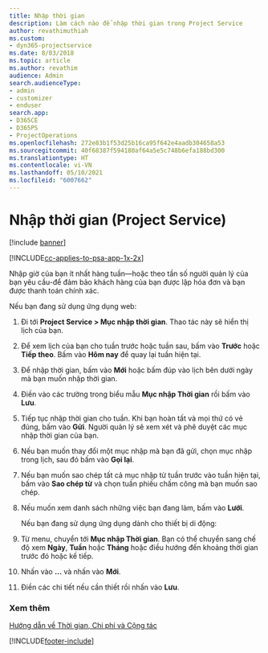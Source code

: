 ```yaml
---
title: Nhập thời gian
description: Làm cách nào để nhập thời gian trong Project Service
author: revathimuthiah
ms.custom:
- dyn365-projectservice
ms.date: 8/03/2018
ms.topic: article
ms.author: revathim
audience: Admin
search.audienceType:
- admin
- customizer
- enduser
search.app:
- D365CE
- D365PS
- ProjectOperations
ms.openlocfilehash: 272e83b1f53d25b16ca95f642e4aadb304658a53
ms.sourcegitcommit: 40f68387f594180af64a5e5c748b6efa188bd300
ms.translationtype: HT
ms.contentlocale: vi-VN
ms.lasthandoff: 05/10/2021
ms.locfileid: "6007662"
---
```

# <a name="enter-time-project-service"></a>Nhập thời gian (Project Service)

[!include [banner](../includes/psa-now-project-operations.md)]

[!INCLUDE[cc-applies-to-psa-app-1x-2x](../includes/cc-applies-to-psa-app-1x-2x.md)]

Nhập giờ của bạn ít nhất hàng tuần—hoặc theo tần số người quản lý của bạn yêu cầu-để đảm bảo khách hàng của bạn được lập hóa đơn và bạn được thanh toán chính xác.  
  
 Nếu bạn đang sử dụng ứng dụng web:  
  
1. Đi tới **Project Service > Mục nhập thời gian**. Thao tác này sẽ hiển thị lịch của bạn.  
  
2. Để xem lịch của bạn cho tuần trước hoặc tuần sau, bấm vào **Trước** hoặc **Tiếp theo**. Bấm vào **Hôm nay** để quay lại tuần hiện tại.  
  
3. Để nhập thời gian, bấm vào **Mới** hoặc bấm đúp vào lịch bên dưới ngày mà bạn muốn nhập thời gian.  
  
4. Điền vào các trường trong biểu mẫu **Mục nhập Thời gian** rồi bấm vào **Lưu**.  
  
5. Tiếp tục nhập thời gian cho tuần. Khi bạn hoàn tất và mọi thứ có vẻ đúng, bấm vào **Gửi**. Người quản lý sẽ xem xét và phê duyệt các mục nhập thời gian của bạn.  
  
6. Nếu bạn muốn thay đổi một mục nhập mà bạn đã gửi, chọn mục nhập trong lịch, sau đó bấm vào **Gọi lại**.  
  
7. Nếu bạn muốn sao chép tất cả mục nhập từ tuần trước vào tuần hiện tại, bấm vào **Sao chép từ** và chọn tuần phiếu chấm công mà bạn muốn sao chép.  
  
8. Nếu muốn xem danh sách những việc bạn đang làm, bấm vào **Lưới**.  
  
   Nếu bạn đang sử dụng ứng dụng dành cho thiết bị di động:  
  
9. Từ menu, chuyển tới **Mục nhập Thời gian**.     Bạn có thể chuyển sang chế độ xem **Ngày**, **Tuần** hoặc **Tháng** hoặc điều hướng đến khoảng thời gian trước đó hoặc kế tiếp.  
  
10. Nhấn vào **…** và nhấn vào **Mới**.  
  
11. Điền các chi tiết nếu cần thiết rồi nhấn vào **Lưu**.  
  
### <a name="see-also"></a>Xem thêm  
 [Hướng dẫn về Thời gian, Chi phí và Cộng tác](../psa/time-expense-collaboration-guide.md)


[!INCLUDE[footer-include](../includes/footer-banner.md)]